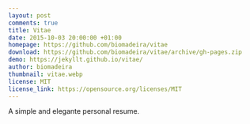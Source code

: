 ```yaml
---
layout: post
comments: true
title: Vitae
date: 2015-10-03 20:00:00 +01:00
homepage: https://github.com/biomadeira/vitae
download: https://github.com/biomadeira/vitae/archive/gh-pages.zip
demo: https://jekyllt.github.io/vitae/
author: biomadeira
thumbnail: vitae.webp
license: MIT
license_link: https://opensource.org/licenses/MIT
---
```


A simple and elegante personal resume.
